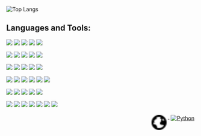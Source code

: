<!--<h3 align="center"> :snowflake::snowflake::snowflake: Hi :snowflake::snowflake::snowflake: </h3>

## :feet: Github Stats:   -->
![Top Langs](https://github-readme-stats.vercel.app/api/top-langs/?username=kosmolet&theme=graywhite&layout=compact) 

<!-- ![GitHub stats](![Github stats](https://github-readme-stats.vercel.app/api?username=kosmolet&show_icons=true&theme=radical)) -->

## Languages and Tools:

![](https://img.shields.io/static/v1?label=Frontend&labelColor=pink&message=%20&color=pink&style=for-the-badge)
![](https://img.shields.io/static/v1?label=%20&message=JavaScript&logo=JavaScript&color=black&style=for-the-badge)
![](https://img.shields.io/static/v1?label=%20&message=CSS&logo=CSS3&color=black&style=for-the-badge)
![](https://img.shields.io/static/v1?label=%20&message=HTML&logo=HTML5&color=black&style=for-the-badge)
![](https://img.shields.io/static/v1?label=%20&message=MaterialUI&logo=Material-UI&color=black&style=for-the-badge)


![](https://img.shields.io/static/v1?label=Backend&labelColor=pink&message=%20&color=pink&style=for-the-badge)
![](https://img.shields.io/static/v1?label=%20&message=Python&logo=Python&color=black&style=for-the-badge)
![](https://img.shields.io/static/v1?label=%20&message=JavaScript&logo=JavaScript&color=black&style=for-the-badge)
![](https://img.shields.io/static/v1?label=%20&message=Node.js&logo=Node.js&color=black&style=for-the-badge)
![](https://img.shields.io/static/v1?label=%20&message=Express.js&logo=Express.js&color=black&style=for-the-badge)

![](https://img.shields.io/static/v1?label=DataBase&labelColor=pink&message=%20&color=pink&style=for-the-badge)
![](https://img.shields.io/static/v1?label=%20&message=MongoDB&logo=MongoDB&color=black&style=for-the-badge)
![](https://img.shields.io/static/v1?label=%20&message=Mongoose&logo=Mongoose&color=black&style=for-the-badge)
![](https://img.shields.io/static/v1?label=%20&message=Firebase&logo=Firebase&color=black&style=for-the-badge)
![](https://img.shields.io/static/v1?label=%20&message=Firestore&logo=Firestore&color=black&style=for-the-badge)


![](https://img.shields.io/static/v1?label=test&labelColor=pink&message=%20&color=pink&style=for-the-badge) ![](https://img.shields.io/static/v1?label=%20&message=Jest&logo=Jest&color=black&style=for-the-badge) ![](https://img.shields.io/static/v1?label=%20&message=Mocha&logo=Mocha&color=black&style=for-the-badge)
![](https://img.shields.io/static/v1?label=%20&message=Supertest&logo=Supertest&color=black&style=for-the-badge)
![](https://img.shields.io/static/v1?label=%20&message=Chai&logo=Chai&color=black&style=for-the-badge)
![](https://img.shields.io/static/v1?label=%20&message=React%20Testing%20Library&logo=React&color=black&style=for-the-badge)

![](https://img.shields.io/static/v1?label=Deploy&labelColor=pink&message=%20&color=pink&style=for-the-badge)
![](https://img.shields.io/static/v1?label=%20&message=Firebase&logo=Firebase&color=black&style=for-the-badge)
![](https://img.shields.io/static/v1?label=%20&message=Netlify&logo=Netlify&color=black&style=for-the-badge)
![](https://img.shields.io/static/v1?label=%20&message=Heroku&logo=Heroku&color=black&style=for-the-badge)
![](https://img.shields.io/static/v1?label=%20&message=Google%20Cloud&logo=Google%20Cloud&color=black&style=for-the-badge)

![](https://img.shields.io/static/v1?label=Other&labelColor=pink&message=%20&color=pink&style=for-the-badge)
![](https://img.shields.io/static/v1?label=%20&message=Git&logo=Git&color=black&style=for-the-badge)
![](https://img.shields.io/static/v1?label=%20&message=GitHub&logo=GitHub&color=black&style=for-the-badge)
![](https://img.shields.io/static/v1?label=%20&message=Postmark&logo=gmail&color=black&style=for-the-badge)
![](https://img.shields.io/static/v1?label=%20&message=SendGrid&logo=gmail&color=black&style=for-the-badge)
![](https://img.shields.io/static/v1?label=%20&message=mailchimp&logo=mailchimp&color=black&style=for-the-badge)
![](https://img.shields.io/static/v1?label=%20&message=VSCode&logo=Visual%20Studio%20Code&color=black&style=for-the-badge)
 <!-- ![](https://img.shields.io/static/v1?label=%20&message=Jira&logo=Jira&color=black&style=for-the-badge)
![](https://img.shields.io/static/v1?label=%20&message=Trello&logo=Trello&color=black&style=for-the-badge)-->

<p align="right">
<a href="https://github.com/kosmolet/" target="_blank" rel="noopener noreferrer"> <img src="https://raw.githubusercontent.com/iconic/open-iconic/master/svg/globe.svg" alt="Python" height="40" style="vertical-align:top; margin:4px"> </a>
 <!-- <a href="https://linkedin.com/in/kosmolet" target="_blank" rel="noopener noreferrer"> <img src="https://cdn.jsdelivr.net/npm/simple-icons@v3/icons/linkedin.svg" alt="Python" height="40" style="vertical-align:top; margin:4px"></a>-->
 <a href="mailto:kosmolet.git@gmail.com"> <img src="https://cdn.jsdelivr.net/npm/simple-icons@v3/icons/gmail.svg" alt="Python" height="40" style="vertical-align:top; margin:4px"></a>
</p>
